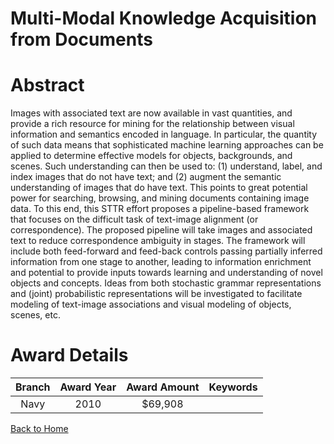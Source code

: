 
Multi-Modal Knowledge Acquisition from Documents
================================================

# Abstract


Images with associated text are now available in vast quantities, and provide a rich resource for mining for the relationship between visual information and semantics encoded in language. In particular, the quantity of such data means that sophisticated machine learning approaches can be applied to determine effective models for objects, backgrounds, and scenes. Such understanding can then be used to: (1) understand, label, and index images that do not have text; and (2) augment the semantic understanding of images that do have text. This points to great potential power for searching, browsing, and mining documents containing image data. To this end, this STTR effort proposes a pipeline-based framework that focuses on the difficult task of text-image alignment (or correspondence). The proposed pipeline will take images and associated text to reduce correspondence ambiguity in stages. The framework will include both feed-forward and feed-back controls passing partially inferred information from one stage to another, leading to information enrichment and potential to provide inputs towards learning and understanding of novel objects and concepts. Ideas from both stochastic grammar representations and (joint) probabilistic representations will be investigated to facilitate modeling of text-image associations and visual modeling of objects, scenes, etc.  

# Award Details

|Branch|Award Year|Award Amount|Keywords|
| :---: | :---: | :---: | :---: |
|Navy|2010|$69,908||
  
  


[Back to Home](https://github.com/chrischow/dod_sbir_awards#1895)